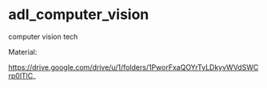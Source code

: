 # adl_computer_vision
computer vision tech

Material:

https://drive.google.com/drive/u/1/folders/1PworFxaQOYrTyLDkyvWVdSWCrp0lTlC_

